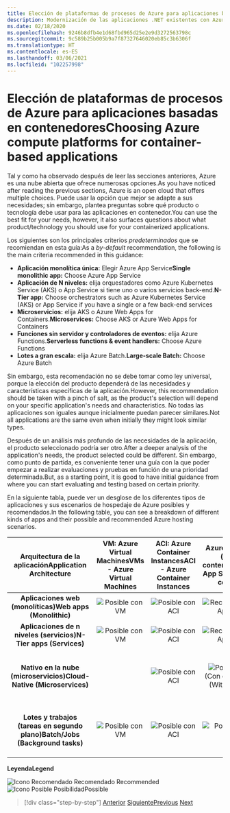 ```yaml
---
title: Elección de plataformas de procesos de Azure para aplicaciones basadas en contenedores
description: Modernización de las aplicaciones .NET existentes con Azure Clour y contenedores Windows | Elección de las plataformas de proceso de Azure para las aplicaciones basadas en contenedores
ms.date: 02/18/2020
ms.openlocfilehash: 9246b8dfb4e1d68fbd965d25e2e9d3272563798c
ms.sourcegitcommit: 9c589b25b005b9a7f87327646020eb85c3b6306f
ms.translationtype: HT
ms.contentlocale: es-ES
ms.lasthandoff: 03/06/2021
ms.locfileid: "102257998"
---
```

# <a name="choosing-azure-compute-platforms-for-container-based-applications"></a><span data-ttu-id="d753d-103">Elección de plataformas de procesos de Azure para aplicaciones basadas en contenedores</span><span class="sxs-lookup"><span data-stu-id="d753d-103">Choosing Azure compute platforms for container-based applications</span></span>

<span data-ttu-id="d753d-104">Tal y como ha observado después de leer las secciones anteriores, Azure es una nube abierta que ofrece numerosas opciones.</span><span class="sxs-lookup"><span data-stu-id="d753d-104">As you have noticed after reading the previous sections, Azure is an open cloud that offers multiple choices.</span></span> <span data-ttu-id="d753d-105">Puede usar la opción que mejor se adapte a sus necesidades; sin embargo, plantea preguntas sobre qué producto o tecnología debe usar para las aplicaciones en contenedor.</span><span class="sxs-lookup"><span data-stu-id="d753d-105">You can use the best fit for your needs, however, it also surfaces questions about what product/technology you should use for your containerized applications.</span></span>

<span data-ttu-id="d753d-106">Los siguientes son los principales criterios *predeterminados* que se recomiendan en esta guía:</span><span class="sxs-lookup"><span data-stu-id="d753d-106">As a *by-default* recommendation, the following is the main criteria recommended in this guidance:</span></span>

- <span data-ttu-id="d753d-107">**Aplicación monolítica única:** Elegir Azure App Service</span><span class="sxs-lookup"><span data-stu-id="d753d-107">**Single monolithic app:** Choose Azure App Service</span></span>
- <span data-ttu-id="d753d-108">**Aplicación de N niveles:** elija orquestadores como Azure Kubernetes Service (AKS) o App Service si tiene uno o varios servicios back-end.</span><span class="sxs-lookup"><span data-stu-id="d753d-108">**N-Tier app:** Choose orchestrators such as Azure Kubernetes Service (AKS) or App Service if you have a single or a few back-end services</span></span>
- <span data-ttu-id="d753d-109">**Microservicios:** elija AKS o Azure Web Apps for Containers.</span><span class="sxs-lookup"><span data-stu-id="d753d-109">**Microservices:** Choose AKS or Azure Web Apps for Containers</span></span>
- <span data-ttu-id="d753d-110">**Funciones sin servidor y controladores de eventos:** elija Azure Functions.</span><span class="sxs-lookup"><span data-stu-id="d753d-110">**Serverless functions & event handlers:** Choose Azure Functions</span></span>
- <span data-ttu-id="d753d-111">**Lotes a gran escala:** elija Azure Batch.</span><span class="sxs-lookup"><span data-stu-id="d753d-111">**Large-scale Batch:** Choose Azure Batch</span></span>

<span data-ttu-id="d753d-112">Sin embargo, esta recomendación no se debe tomar como ley universal, porque la elección del producto dependerá de las necesidades y características específicas de la aplicación.</span><span class="sxs-lookup"><span data-stu-id="d753d-112">However, this recommendation should be taken with a pinch of salt, as the product's selection will depend on your specific application's needs and characteristics.</span></span> <span data-ttu-id="d753d-113">No todas las aplicaciones son iguales aunque inicialmente puedan parecer similares.</span><span class="sxs-lookup"><span data-stu-id="d753d-113">Not all applications are the same even when initially they might look similar types.</span></span>

<span data-ttu-id="d753d-114">Después de un análisis más profundo de las necesidades de la aplicación, el producto seleccionado podría ser otro.</span><span class="sxs-lookup"><span data-stu-id="d753d-114">After a deeper analysis of the application's needs, the product selected could be different.</span></span> <span data-ttu-id="d753d-115">Sin embargo, como punto de partida, es conveniente tener una guía con la que poder empezar a realizar evaluaciones y pruebas en función de una prioridad determinada.</span><span class="sxs-lookup"><span data-stu-id="d753d-115">But, as a starting point, it is good to have initial guidance from where you can start evaluating and testing based on certain priority.</span></span>

<span data-ttu-id="d753d-116">En la siguiente tabla, puede ver un desglose de los diferentes tipos de aplicaciones y sus escenarios de hospedaje de Azure posibles y recomendados.</span><span class="sxs-lookup"><span data-stu-id="d753d-116">In the following table, you can see a breakdown of different kinds of apps and their possible and recommended Azure hosting scenarios.</span></span>

| <span data-ttu-id="d753d-117">Arquitectura de la aplicación</span><span class="sxs-lookup"><span data-stu-id="d753d-117">Application Architecture</span></span> | <span data-ttu-id="d753d-118">VM: Azure Virtual Machines</span><span class="sxs-lookup"><span data-stu-id="d753d-118">VMs - Azure Virtual Machines</span></span> | <span data-ttu-id="d753d-119">ACI: Azure Container Instances</span><span class="sxs-lookup"><span data-stu-id="d753d-119">ACI - Azure Container Instances</span></span> | <span data-ttu-id="d753d-120">Azure App Service (con o sin contenedores)</span><span class="sxs-lookup"><span data-stu-id="d753d-120">Azure App Service (w-w/o containers)</span></span> | <span data-ttu-id="d753d-121">AKS: Azure Kubernetes Service</span><span class="sxs-lookup"><span data-stu-id="d753d-121">AKS - Azure Kubernetes Services</span></span> | <span data-ttu-id="d753d-122">Comprobación de</span><span class="sxs-lookup"><span data-stu-id="d753d-122">Azure Functions</span></span> | <span data-ttu-id="d753d-123">Azure Batch</span><span class="sxs-lookup"><span data-stu-id="d753d-123">Azure Batch</span></span> |
|:------------------------:|:--:|:--:|:--:|:--:|:--:|:--:|
| <span data-ttu-id="d753d-124">**Aplicaciones web (monolíticas)**</span><span class="sxs-lookup"><span data-stu-id="d753d-124">**Web apps (Monolithic)**</span></span>         | ![Posible con VM](media/choosing-azure-compute-options-for-container-based-applications/possible.png) | ![Posible con ACI](media/choosing-azure-compute-options-for-container-based-applications/possible.png) | ![Recomendado con App Service](media/choosing-azure-compute-options-for-container-based-applications/recommended.png) | ![Posible con AKS](media/choosing-azure-compute-options-for-container-based-applications/possible.png) | | |
| <span data-ttu-id="d753d-129">**Aplicaciones de n niveles (servicios)**</span><span class="sxs-lookup"><span data-stu-id="d753d-129">**N-Tier apps (Services)**</span></span>        | ![Posible con VM](media/choosing-azure-compute-options-for-container-based-applications/possible.png) | ![Posible con ACI](media/choosing-azure-compute-options-for-container-based-applications/possible.png) | ![Recomendado con App Service](media/choosing-azure-compute-options-for-container-based-applications/recommended.png) | ![Posible con AKS](media/choosing-azure-compute-options-for-container-based-applications/possible.png) | ![Posible con Azure Fuctions](media/choosing-azure-compute-options-for-container-based-applications/possible.png) | |
| <span data-ttu-id="d753d-135">**Nativo en la nube (microservicios)**</span><span class="sxs-lookup"><span data-stu-id="d753d-135">**Cloud-Native (Microservices)**</span></span>  | | ![Posible con ACI](media/choosing-azure-compute-options-for-container-based-applications/possible.png) | ![Posible con ACI](media/choosing-azure-compute-options-for-container-based-applications/possible.png) <br/> <span data-ttu-id="d753d-138">(Con&nbsp;contenedores)</span><span class="sxs-lookup"><span data-stu-id="d753d-138">(With&nbsp;containers)</span></span> | ![Recomendado con AKS](media/choosing-azure-compute-options-for-container-based-applications/recommended.png) <br/> <span data-ttu-id="d753d-140">(Contenedores de&nbsp;Linux)</span><span class="sxs-lookup"><span data-stu-id="d753d-140">(Linux&nbsp;containers)</span></span>| ![Recomendado con Azure Functions](media/choosing-azure-compute-options-for-container-based-applications/recommended.png) <br/> <span data-ttu-id="d753d-142">(Basado en eventos)</span><span class="sxs-lookup"><span data-stu-id="d753d-142">(Event&#x2011;driven)</span></span> | |
| <span data-ttu-id="d753d-143">**Lotes y trabajos (tareas en segundo plano)**</span><span class="sxs-lookup"><span data-stu-id="d753d-143">**Batch/Jobs (Background tasks)**</span></span> | ![Posible con VM](media/choosing-azure-compute-options-for-container-based-applications/possible.png) | ![Posible con ACI](media/choosing-azure-compute-options-for-container-based-applications/possible.png) | ![Posible con App Service](media/choosing-azure-compute-options-for-container-based-applications/possible.png) | ![Posible con AKS](media/choosing-azure-compute-options-for-container-based-applications/possible.png) | ![Recomendado con Azure Functions](media/choosing-azure-compute-options-for-container-based-applications/recommended.png) <br/> <span data-ttu-id="d753d-149">(Tareas&nbsp;en segundo plano)</span><span class="sxs-lookup"><span data-stu-id="d753d-149">(Background&nbsp;tasks)</span></span> | ![Recomendado con Azure Batch](media/choosing-azure-compute-options-for-container-based-applications/recommended.png) <br/> <span data-ttu-id="d753d-151">(Gran escala)</span><span class="sxs-lookup"><span data-stu-id="d753d-151">(Large&#x2011;scale)</span></span> |

<span data-ttu-id="d753d-152">**Leyenda**</span><span class="sxs-lookup"><span data-stu-id="d753d-152">**Legend**</span></span>

![Icono Recomendado](media/choosing-azure-compute-options-for-container-based-applications/recommended.png) <span data-ttu-id="d753d-154">Recomendado </span><span class="sxs-lookup"><span data-stu-id="d753d-154">Recommended </span></span>\
![Icono Posible](media/choosing-azure-compute-options-for-container-based-applications/possible.png) <span data-ttu-id="d753d-156">Posibilidad</span><span class="sxs-lookup"><span data-stu-id="d753d-156">Possible</span></span>

> [!div class="step-by-step"]
> <span data-ttu-id="d753d-157">[Anterior](when-to-deploy-windows-containers-to-azure-container-service-kubernetes.md)
> [Siguiente](build-resilient-services-ready-for-the-cloud-embrace-transient-failures-in-the-cloud.md)</span><span class="sxs-lookup"><span data-stu-id="d753d-157">[Previous](when-to-deploy-windows-containers-to-azure-container-service-kubernetes.md)
[Next](build-resilient-services-ready-for-the-cloud-embrace-transient-failures-in-the-cloud.md)</span></span>
